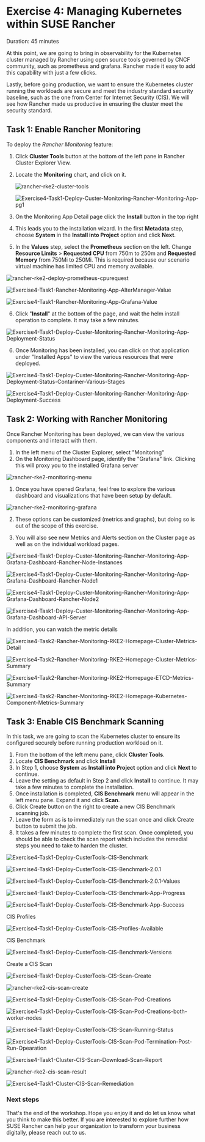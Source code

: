 



# Exercise 4: Managing Kubernetes within SUSE Rancher 

Duration: 45 minutes

At this point, we are going to bring in observability for the Kubernetes cluster managed by Rancher using open source tools governed by CNCF community, such as prometheus and grafana. Rancher made it easy to add this capability with just a few clicks.

Lastly, before going production, we want to ensure the Kubernetes cluster running the workloads are secure and meet the industry standard security baseline, such as the one from Center for Internet Security (CIS). We will see how Rancher made us productive in ensuring the cluster meet the security standard. 



## Task 1: Enable Rancher Monitoring

To deploy the *Rancher Monitoring* feature:

1. Click **Cluster Tools** button at the bottom of the left pane in Rancher Cluster Explorer View.

2. Locate the **Monitoring** chart, and click on it.

   ![rancher-rke2-cluster-tools](./images/rancher-rke2-cluster-tools.png)

   ![Exercise4-Task1-Deploy-Custer-Monitoring-Rancher-Monitoring-App-pg1](images/Exercise4-Task1-Deploy-Custer-Monitoring-Rancher-Monitoring-App-pg1.png)

   

   

   

   

3. On the Monitoring App Detail page click the **Install** button in the top right

4. This leads you to the installation wizard. In the first **Metadata** step, choose **System** in the **Install into Project** option and click **Next**.

5. In the **Values** step, select the **Prometheus** section on the left. Change **Resource Limits** > **Requested CPU** from 750m to 250m and **Requested Memory** from 750Mi to 250Mi. This is required because our scenario virtual machine has limited CPU and memory available.

![rancher-rke2-deploy-prometheus-cpurequest](./images/rancher-rke2-deploy-prometheus-cpurequest.png)

![Exercise4-Task1-Rancher-Monitoring-App-AlterManager-Value](images/Exercise4-Task1-Rancher-Monitoring-App-AlterManager-Value.png)



![Exercise4-Task1-Rancher-Monitoring-App-Grafana-Value](images/Exercise4-Task1-Rancher-Monitoring-App-Grafana-Value.png)

6. Click "**Install**" at the bottom of the page, and wait the helm install operation to complete. It may take a few minutes.

![Exercise4-Task1-Deploy-Custer-Monitoring-Rancher-Monitoring-App-Deployment-Status](images/Exercise4-Task1-Deploy-Custer-Monitoring-Rancher-Monitoring-App-Deployment-Status.png)

6. Once Monitoring has been installed, you can click on that application under "Installed Apps" to view the various resources that were deployed.

![Exercise4-Task1-Deploy-Custer-Monitoring-Rancher-Monitoring-App-Deployment-Status-Contariner-Various-Stages](images/Exercise4-Task1-Deploy-Custer-Monitoring-Rancher-Monitoring-App-Deployment-Status-Contariner-Various-Stages.png)

![Exercise4-Task1-Deploy-Custer-Monitoring-Rancher-Monitoring-App-Deployment-Success](images/Exercise4-Task1-Deploy-Custer-Monitoring-Rancher-Monitoring-App-Deployment-Success.png)

## Task 2: Working with Rancher Monitoring

Once Rancher Monitoring has been deployed, we can view the various components and interact with them.

1. In the left menu of the Cluster Explorer, select "Monitoring"
2. On the Monitoring Dashboard page, identify the "Grafana" link. Clicking this will proxy you to the installed Grafana server

![rancher-rke2-monitoring-menu](./images/rancher-rke2-monitoring-menu.png)

1. Once you have opened Grafana, feel free to explore the various dashboard and visualizations that have been setup by default.

![rancher-rke2-monitoring-grafana](./images/rancher-rke2-monitoring-grafana.png)

2. These options can be customized (metrics and graphs), but doing so is out of the scope of this exercise.

3. You will also see new Metrics and Alerts section on the Cluster page as well as on the individual workload pages.

![Exercise4-Task1-Deploy-Custer-Monitoring-Rancher-Monitoring-App-Grafana-Dashboard-Rancher-Node-Instances](images/Exercise4-Task1-Deploy-Custer-Monitoring-Rancher-Monitoring-App-Grafana-Dashboard-Rancher-Node-Instances.png)

![Exercise4-Task1-Deploy-Custer-Monitoring-Rancher-Monitoring-App-Grafana-Dashboard-Rancher-Node1](images/Exercise4-Task1-Deploy-Custer-Monitoring-Rancher-Monitoring-App-Grafana-Dashboard-Rancher-Node1.png)

![Exercise4-Task1-Deploy-Custer-Monitoring-Rancher-Monitoring-App-Grafana-Dashboard-Rancher-Node2](images/Exercise4-Task1-Deploy-Custer-Monitoring-Rancher-Monitoring-App-Grafana-Dashboard-Rancher-Node2.png)

![Exercise4-Task1-Deploy-Custer-Monitoring-Rancher-Monitoring-App-Grafana-Dashboard-API-Server](images/Exercise4-Task1-Deploy-Custer-Monitoring-Rancher-Monitoring-App-Grafana-Dashboard-API-Server.png)

In addition, you can watch the metric details

![Exercise4-Task2-Rancher-Monitoring-RKE2-Homepage-Cluster-Metrics-Detail](images/Exercise4-Task2-Rancher-Monitoring-RKE2-Homepage-Cluster-Metrics-Detail.png)

![Exercise4-Task2-Rancher-Monitoring-RKE2-Homepage-Cluster-Metrics-Summary](images/Exercise4-Task2-Rancher-Monitoring-RKE2-Homepage-Cluster-Metrics-Summary.png)

![Exercise4-Task2-Rancher-Monitoring-RKE2-Homepage-ETCD-Metrics-Summary](images/Exercise4-Task2-Rancher-Monitoring-RKE2-Homepage-ETCD-Metrics-Summary.png)



![Exercise4-Task2-Rancher-Monitoring-RKE2-Homepage-Kubernetes-Component-Metrics-Summary](images/Exercise4-Task2-Rancher-Monitoring-RKE2-Homepage-Kubernetes-Component-Metrics-Summary.png)

## Task 3: Enable CIS Benchmark Scanning

In this task, we are going to scan the Kubernetes cluster to ensure its configured securely before running production workload on it.

1. From the bottom of the left menu pane, click **Cluster Tools**.
2. Locate **CIS Benchmark** and click **Install**
3. In Step 1, choose **System** as **Install into Project** option and click **Next** to continue.
4. Leave the setting as default in Step 2 and click **Install** to continue. It may take a few minutes to complete the installation.
5. Once installation is completed, **CIS Benchmark** menu will appear in the left menu pane. Expand it and click **Scan**.
6. Click Create button on the right to create a new CIS Benchmark scanning job. 
7. Leave the form as is to immediately run the scan once and click Create button to submit the job.
8. It takes a few minutes to complete the first scan. Once completed, you should be able to check the scan report which includes the remedial steps you need to take to harden the cluster.

![Exercise4-Task1-Deploy-CusterTools-CIS-Benchmark](images/Exercise4-Task1-Deploy-CusterTools-CIS-Benchmark.png)

![Exercise4-Task1-Deploy-CusterTools-CIS-Benchmark-2.0.1](images/Exercise4-Task1-Deploy-CusterTools-CIS-Benchmark-2.0.1.png)

![Exercise4-Task1-Deploy-CusterTools-CIS-Benchmark-2.0.1-Values](images/Exercise4-Task1-Deploy-CusterTools-CIS-Benchmark-2.0.1-Values.png)

![Exercise4-Task1-Deploy-CusterTools-CIS-Benchmark-App-Progress](images/Exercise4-Task1-Deploy-CusterTools-CIS-Benchmark-App-Progress.png)

![Exercise4-Task1-Deploy-CusterTools-CIS-Benchmark-App-Success](images/Exercise4-Task1-Deploy-CusterTools-CIS-Benchmark-App-Success.png)

CIS Profiles

![Exercise4-Task1-Deploy-CusterTools-CIS-Profiles-Available](images/Exercise4-Task1-Deploy-CusterTools-CIS-Profiles-Available.png)

CIS Benchmark

![Exercise4-Task1-Deploy-CusterTools-CIS-Benchmark-Versions](images/Exercise4-Task1-Deploy-CusterTools-CIS-Benchmark-Versions.png)

Create a CIS Scan

![Exercise4-Task1-Deploy-CusterTools-CIS-Scan-Create](images/Exercise4-Task1-Deploy-CusterTools-CIS-Scan-Create.png)

![rancher-rke2-cis-scan-create](./images/rancher-rke2-cis-scan-create.png)

![Exercise4-Task1-Deploy-CusterTools-CIS-Scan-Pod-Creations](images/Exercise4-Task1-Deploy-CusterTools-CIS-Scan-Pod-Creations.png)

![Exercise4-Task1-Deploy-CusterTools-CIS-Scan-Pod-Creations-both-worker-nodes](images/Exercise4-Task1-Deploy-CusterTools-CIS-Scan-Pod-Creations-both-worker-nodes.png)

![Exercise4-Task1-Deploy-CusterTools-CIS-Scan-Running-Status](images/Exercise4-Task1-Deploy-CusterTools-CIS-Scan-Running-Status.png)

![Exercise4-Task1-Deploy-CusterTools-CIS-Scan-Pod-Termination-Post-Run-Opearation](images/Exercise4-Task1-Deploy-CusterTools-CIS-Scan-Pod-Termination-Post-Run-Opearation.png)

![Exercise4-Task1-Cluster-CIS-Scan-Download-Scan-Report](images/Exercise4-Task1-Cluster-CIS-Scan-Download-Scan-Report.png)

![rancher-rke2-cis-scan-result](./images/rancher-rke2-cis-scan-result.png)

![Exercise4-Task1-Cluster-CIS-Scan-Remediation](images/Exercise4-Task1-Cluster-CIS-Scan-Remediation.png)

### Next steps

That's the end of the workshop. Hope you enjoy it and do let us know what you think to make this better. If you are interested to explore further how SUSE Rancher can help your organization to transform your business digitally, please reach out to us.









